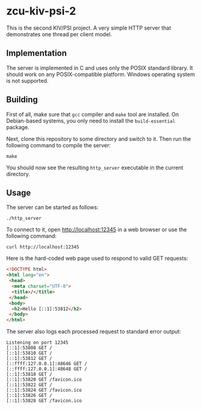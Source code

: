 # zcu-kiv-psi-2

This is the second KIV/PSI project. A very simple HTTP server that demonstrates one thread per client model.

## Implementation

The server is implemented in C and uses only the POSIX standard library.
It should work on any POSIX-compatible platform.
Windows operating system is not supported.

## Building

First of all, make sure that `gcc` compiler and `make` tool are installed.
On Debian-based systems, you only need to install the `build-essential` package.

Next, clone this repository to some directory and switch to it.
Then run the following command to compile the server:

```
make
```

You should now see the resulting `http_server` executable in the current directory.

## Usage

The server can be started as follows:

```
./http_server
```

To connect to it, open <http://localhost:12345> in a web browser or use the following command:

```
curl http://localhost:12345
```

Here is the hard-coded web page used to respond to valid GET requests:

```html
<!DOCTYPE html>
<html lang="en">
 <head>
  <meta charset="UTF-8">
  <title>/</title>
 </head>
 <body>
  <h2>Hello [::1]:53812</h2>
 </body>
</html>
```

The server also logs each processed request to standard error output:

```
Listening on port 12345
[::1]:53808 GET /
[::1]:53810 GET /
[::1]:53812 GET /
[::ffff:127.0.0.1]:48646 GET /
[::ffff:127.0.0.1]:48648 GET /
[::1]:53818 GET /
[::1]:53820 GET /favicon.ico
[::1]:53822 GET /
[::1]:53824 GET /favicon.ico
[::1]:53826 GET /
[::1]:53828 GET /favicon.ico
```
